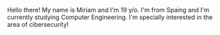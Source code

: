 Hello there! My name is Miriam and I'm 19 y/o. I'm from Spaing and I'm currently studying Computer Engineering. I'm specially interested in the area of cibersecurity!
